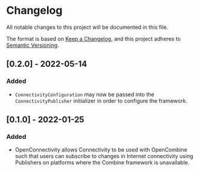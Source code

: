 # Changelog
All notable changes to this project will be documented in this file.

The format is based on [Keep a Changelog](https://keepachangelog.com/en/1.0.0/),
and this project adheres to [Semantic Versioning](https://semver.org/spec/v2.0.0.html).

## [0.2.0] - 2022-05-14
### Added
- `ConnectivityConfiguration` may now be passed into the `ConnectivityPublisher` initializer in order to configure the framework.

## [0.1.0] - 2022-01-25
### Added
- OpenConnectivity allows Connectivity to be used with OpenCombine such that users can subscribe to changes in Internet connectivity using Publishers on platforms where the Combine framework is unavailable.
